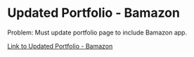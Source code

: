 # Updated Portfolio - Bamazon

Problem: Must update portfolio page to include Bamazon app.

[Link to Updated Portfolio - Bamazon](https://jrol.github.io/Updated-Portfolio-Bamazon/)
